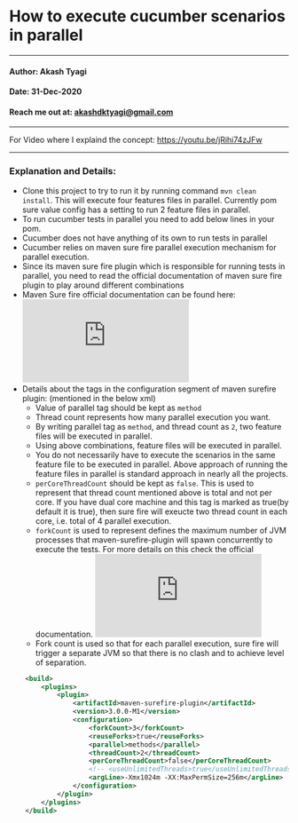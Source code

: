 # How to execute cucumber scenarios in parallel
---

#### Author: Akash Tyagi
#### Date: 31-Dec-2020
#### Reach me out at: akashdktyagi@gmail.com

---
For Video where I explaind the concept: https://youtu.be/jRihi74zJFw

---

### Explanation and Details:

* Clone this project to try to run it by running command ``mvn clean install``. This will execute four features files in parallel. Currently pom sure value config has a setting to run 2 feature files in parallel.
* To run cucumber tests in parallel you need to add below lines in your pom.
* Cucumber does not have anything of its own to run tests in parallel
* Cucumber relies on maven sure fire parallel execution mechanism for parallel execution.
* Since its maven sure fire plugin which is responsible for running tests in parallel, you need to read the official documentation of maven sure fire plugin to play around different combinations
* Maven Sure fire official documentation can be found here: ![Click Here](https://maven.apache.org/surefire/maven-surefire-plugin/examples/fork-options-and-parallel-execution.html)
* Details about the tags in the configuration segment of maven surefire plugin:  (mentioned in the below xml)
    * Value of parallel  tag should be kept as ```method```
    * Thread count represents how many parallel execution you want.
    * By writing parallel tag as ```method```, and thread count as ```2```, two feature files will be executed in parallel.
    * Using above combinations, feature files will be executed in parallel. 
    * You do not necessarily have to execute the scenarios in the same feature file to be executed in parallel. Above approach of running the feature files in parallel is standard approach in nearly all the projects.
    * ```perCoreThreadCount``` should be kept as ```false```. This is used to represent that thread count mentioned above  is total and not per core. If you have dual core machine and this tag is marked as true(by default it is true), then sure fire will exeucte two thread count in each core, i.e. total of 4 parallel execution.
    * ```forkCount``` is used to represent defines the maximum number of JVM processes that maven-surefire-plugin will spawn concurrently to execute the tests. For more details on this check the official documentation. ![Click Here](https://maven.apache.org/surefire/maven-surefire-plugin/examples/fork-options-and-parallel-execution.html)
    * Fork count is used so that for each parallel execution, sure fire will trigger a separate JVM so that there is no clash and to achieve level of separation.
```xml
  	<build>
		<plugins>
			<plugin>
				<artifactId>maven-surefire-plugin</artifactId>
				<version>3.0.0-M1</version>
				<configuration>
                    <forkCount>3</forkCount>
                    <reuseForks>true</reuseForks>
					<parallel>methods</parallel>
					<threadCount>2</threadCount>
					<perCoreThreadCount>false</perCoreThreadCount>
					<!-- <useUnlimitedThreads>true</useUnlimitedThreads>-->
					<argLine>-Xmx1024m -XX:MaxPermSize=256m</argLine>
				</configuration>
			</plugin>
		</plugins>
	</build>

```
